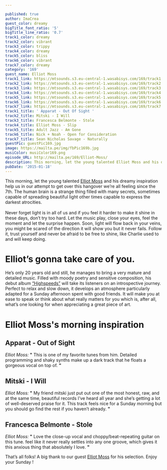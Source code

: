 ```yaml
---

published: true
author: ImaCrea
guest_color: dreamy
bigTitle_font_ratio: '5'
bigTitle_line_ratio: '0.7'
track1_color: dreamy
track2_color: vibrant
track3_color: trippy
track4_color: dreamy
track5_color: bliss
track6_color: vibrant
track7_color: dreamy
category: '169'
guest_name: Elliot Moss
track1_link: https://mtsounds.s3.eu-central-1.wasabisys.com/169/track1.mp3
track2_link: https://mtsounds.s3.eu-central-1.wasabisys.com/169/track2.mp3
track3_link: https://mtsounds.s3.eu-central-1.wasabisys.com/169/track3.mp3
track4_link: https://mtsounds.s3.eu-central-1.wasabisys.com/169/track4.mp3
track5_link: https://mtsounds.s3.eu-central-1.wasabisys.com/169/track5.mp3
track6_link: https://mtsounds.s3.eu-central-1.wasabisys.com/169/track6.mp3
track7_link: https://mtsounds.s3.eu-central-1.wasabisys.com/169/track7.mp3
track1_title: ' Apparat - Out Of Sight '
track2_title: Mitski - I Will
track3_title: Francesca Belmonte - Stole
track4_title: Elliot Moss - Slip
track5_title: Adult Jazz - Am Gone
track6_title: Nick + Noah - Open for Consideration
track7_title: Sean Nicholas Savage - Naturally
guestPic: guestPic169.jpg
image: https://mailta.pe/img/fbPic169b.jpg
musiColor: musiColor169.png
episode_URL: http://mailta.pe/169/Elliot-Moss/
description: This morning, let the young talented Elliot Moss and his dreamy inspiration help us in our attempt to get over this hangover we’re all feeling since the 7th.
pubDate: '2015-01-18'
---
```


This morning, let the young talented [Elliot Moss](https://www.facebook.com/elliotmossmusic "Elliot's on Facebook") and his dreamy inspiration help us in our attempt to get over this hangover we’re all feeling since the 7th. The human brain is a strange thing filled with many secrets, sometimes capable of spreading beautiful light other times capable
 to express the darkest atrocities.
<br><br>
Never forget light is in all of us and if you feel it harder to make it shine in these days, don’t try too hard. Let the music play, close your eyes, feel the moment and let the surprise happen. Soon, light will flow back in your veins, you might be scared of the direction it will show you but it never fails. Follow it, trust yourself and never be afraid to be free to shine, like Charlie used to and will keep doing.

# Elliot’s gonna take care of you.

He’s only 20 years old and still, he manages to bring a very mature and detailed music. Filled with moody poetry and sensitive composition, his debut album [“Highspeeds”](https://elliotmoss.bandcamp.com/ "Discover his debut album now") will take its listeners on an introspective journey. Perfect to relax and slow down, it develops an atmosphere particularly adapted for a Sunday afternoon spent with good friends. It will make you at ease to speak or think about what really matters for you which is, after all, what’s one looking for when appreciating a great piece of art.

# Elliot Moss's morning inspiration
 
## Apparat - Out of Sight
_Elliot Moss:_ **"** This is one of my favorite tunes from him. Detailed programming and shaky synths make up a dark track that he floats a gorgeous vocal on top of.
 **"** 
 
## Mitski - I Will
_Elliot Moss:_ **"** My friend mitski just put out one of the most honest, raw, and at the same time, beautiful records I’ve heard all year and she’s getting a lot of well-deserved praise for it. This track feels nice for a Sunday morning but you should go find the rest if you haven’t already. **"** 
 
## Francesca Belmonte - Stole
_Elliot Moss:_ **"** Love the close-up vocal and choppy/beat-repeating guitar on this tune. feel like it never really settles into any one groove, which gives it this anxious thing that absolutely I love. **"**  
 

That’s all folks! A big thank to our guest [Elliot Moss](https://www.facebook.com/elliotmossmusic "Elliot Moss") for his selection. Enjoy your Sunday !
